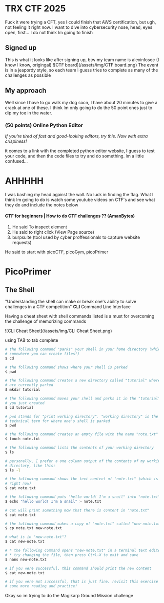 
# TRX CTF 2025
Fuck it were trying a CFT, yes I could finish that AWS certification, but ugh, not feeling it right now. I want to dive into cybersecurity nose, head, eyes open, first... I do not think Im going to finish 

## Signed up
This is what it looks like after signing up, btw my team name is alexinfosec (I know I know, origingal)
![CTF board](/assets/img/CTF board.png)
The event is in a jeapordy style, so each team I guess tries to complete as many of the challenges as possible

## My approach
Well since I have to go walk my dog soon, I have about 20 minutes to give a crack at one of these. I think Im only going to do the 50 point ones just to dip my toe in the water.

### (50 points) Online Python Editor
*If you're tired of fast and good-looking editors, try this. Now with extra crispiness!*

it comes to a link with the completed python editor website, I guess to test your code, and then the code files to try and do something. Im a little confused...

# AHHHHH
I was bashing my head against the wall. No luck in finding the flag. What I think Im going to do is watch some youtube videos on CTF's and see what they do and include the notes below

#### CTF for beginners | How to do CTF challenges ?? (AmanBytes)
1. He said To inspect element
2. He said to right click (View Page source)
3. burpsuite (tool used by cyber proffessionals to capture website requests)

He said to start with picoCTF, picoGym, picoPrimer

# PicoPrimer
## The Shell
"Understanding the shell can make or break one's ability to solve challenges in a CTF competition"
__CLI__ Command Line Interface

Having a cheat sheet with shell commands listed is a must for overcoming the challenge of memorizing commands

![CLI Cheat Sheet](/assets/img/CLI Cheat Sheet.png)

using TAB to tab complete


```bash
# the following command "parks" your shell in your home directory (which is
# somewhere you can create files!)
$ cd

# the following command shows where your shell is parked
$ pwd

# the following command creates a new directory called "tutorial" where you
# are currently parked
$ mkdir tutorial

# the following command moves your shell and parks it in the "tutorial" folder
# you just created
$ cd tutorial

# pwd stands for "print working directory". "working directory" is the
# technical term for where one's shell is parked
$ pwd

# the following command creates an empty file with the name "note.txt"
$ touch note.txt

# the following command lists the contents of your working directory
$ ls

# personally, I prefer a one column output of the contents of my working
# directory, like this:
$ ls -l

# the following command shows the text content of "note.txt" (which is empty
# right now)
$ cat note.txt

# the following command puts "hello world! I'm a snail" into "note.txt"
$ echo "hello world! I'm a snail" > note.txt

# cat will print something now that there is content in "note.txt"
$ cat note.txt

# the following command makes a copy of "note.txt" called "new-note.txt"
$ cp note.txt new-note.txt

# what is in "new-note.txt"?
$ cat new-note.txt

# * the following command opens "new-note.txt" in a terminal text editor
# * try changing the file, then press Ctrl-X to exit and save
$ nano new-note.txt

# if you were successful, this command should print the new content
$ cat new-note.txt

# if you were not successful, that is just fine. revisit this exercise after
# some more reading and practice!
```

Okay so im trying to do the Magikarp Ground Mission challenge